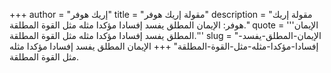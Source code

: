+++
author = "إريك هوفر"
title = "مقولة إريك هوفر"
description = "مقولة إريك هوفر: الإيمان المطلق يفسد إفسادا مؤكدا مثله مثل القوة المطلقة."
quote = '''الإيمان المطلق يفسد إفسادا مؤكدا مثله مثل القوة المطلقة.'''
slug = "الإيمان-المطلق-يفسد-إفسادا-مؤكدا-مثله-مثل-القوة-المطلقة"
+++
الإيمان المطلق يفسد إفسادا مؤكدا مثله مثل القوة المطلقة.
